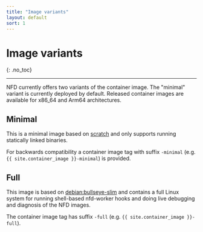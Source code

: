 ```yaml
---
title: "Image variants"
layout: default
sort: 1
---
```


# Image variants
{: .no_toc}

---

NFD currently offers two variants of the container image. The "minimal" variant is
currently deployed by default. Released container images are available for
x86_64 and Arm64 architectures.

## Minimal

This is a minimal image based on
[scratch](https://hub.docker.com/_/scratch)
and only supports running statically linked binaries.

For backwards compatibility a container image tag with suffix `-minimal`
(e.g. `{{ site.container_image }}-minimal`) is provided.

## Full

This image is based on [debian:bullseye-slim](https://hub.docker.com/_/debian)
and contains a full Linux system for running shell-based nfd-worker hooks and
doing live debugging and diagnosis of the NFD images.

The container image tag has suffix `-full`
(e.g. `{{ site.container_image }}-full`).
